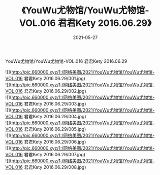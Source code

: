 ﻿---
layout: post
title:  《YouWu尤物馆/YouWu尤物馆-VOL.016 君君Kety 2016.06.29》
date:   2021-05-27
img: http://pic.660000.xyz/1:/网络美图/2021/YouWu尤物馆/YouWu尤物馆-VOL.016 君君Kety 2016.06.29/000.jpg
categories: [美女, 清纯, 唯美]
---

YouWu尤物馆/YouWu尤物馆-VOL.016 君君Kety 2016.06.29

 ![](http://pic.660000.xyz/1:/网络美图/2021/YouWu尤物馆/YouWu尤物馆-VOL.016 君君Kety 2016.06.29/001.jpg) <br>![](http://pic.660000.xyz/1:/网络美图/2021/YouWu尤物馆/YouWu尤物馆-VOL.016 君君Kety 2016.06.29/002.jpg) <br>![](http://pic.660000.xyz/1:/网络美图/2021/YouWu尤物馆/YouWu尤物馆-VOL.016 君君Kety 2016.06.29/003.jpg) <br>![](http://pic.660000.xyz/1:/网络美图/2021/YouWu尤物馆/YouWu尤物馆-VOL.016 君君Kety 2016.06.29/004.jpg) <br>![](http://pic.660000.xyz/1:/网络美图/2021/YouWu尤物馆/YouWu尤物馆-VOL.016 君君Kety 2016.06.29/005.jpg) <br>![](http://pic.660000.xyz/1:/网络美图/2021/YouWu尤物馆/YouWu尤物馆-VOL.016 君君Kety 2016.06.29/006.jpg) <br>![](http://pic.660000.xyz/1:/网络美图/2021/YouWu尤物馆/YouWu尤物馆-VOL.016 君君Kety 2016.06.29/007.jpg) <br>![](http://pic.660000.xyz/1:/网络美图/2021/YouWu尤物馆/YouWu尤物馆-VOL.016 君君Kety 2016.06.29/008.jpg) <br>
